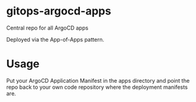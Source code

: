 # gitops-argocd-apps

Central repo for all ArgoCD apps

Deployed via the App-of-Apps pattern.

# Usage

Put your ArgoCD Application Manifest in the apps directory and point the repo
back to your own code repository where the deployment manifests are.


